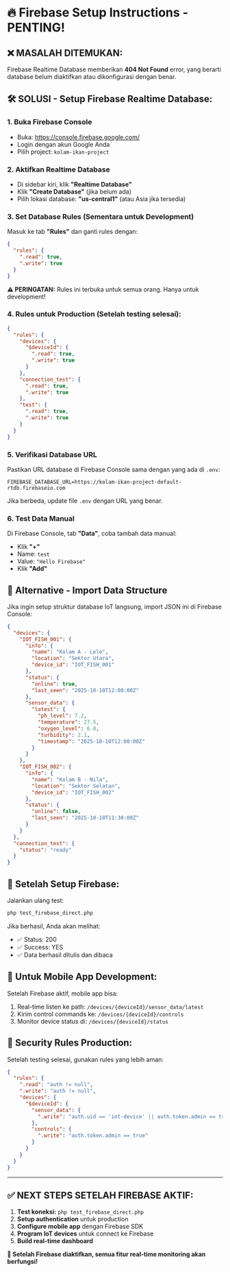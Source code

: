# 🔥 Firebase Setup Instructions - PENTING!

## ❌ **MASALAH DITEMUKAN:**
Firebase Realtime Database memberikan **404 Not Found** error, yang berarti database belum diaktifkan atau dikonfigurasi dengan benar.

## 🛠️ **SOLUSI - Setup Firebase Realtime Database:**

### 1. **Buka Firebase Console**
- Buka: https://console.firebase.google.com/
- Login dengan akun Google Anda
- Pilih project: `kolam-ikan-project`

### 2. **Aktifkan Realtime Database**
- Di sidebar kiri, klik **"Realtime Database"**
- Klik **"Create Database"** (jika belum ada)
- Pilih lokasi database: **"us-central1"** (atau Asia jika tersedia)

### 3. **Set Database Rules (Sementara untuk Development)**
Masuk ke tab **"Rules"** dan ganti rules dengan:

```json
{
  "rules": {
    ".read": true,
    ".write": true
  }
}
```

**⚠️ PERINGATAN:** Rules ini terbuka untuk semua orang. Hanya untuk development!

### 4. **Rules untuk Production (Setelah testing selesai):**
```json
{
  "rules": {
    "devices": {
      "$deviceId": {
        ".read": true,
        ".write": true
      }
    },
    "connection_test": {
      ".read": true,
      ".write": true
    },
    "test": {
      ".read": true,
      ".write": true
    }
  }
}
```

### 5. **Verifikasi Database URL**
Pastikan URL database di Firebase Console sama dengan yang ada di `.env`:
```
FIREBASE_DATABASE_URL=https://kolam-ikan-project-default-rtdb.firebaseio.com
```

Jika berbeda, update file `.env` dengan URL yang benar.

### 6. **Test Data Manual**
Di Firebase Console, tab **"Data"**, coba tambah data manual:
- Klik **"+"** 
- Name: `test`
- Value: `"Hello Firebase"`
- Klik **"Add"**

## 🔧 **Alternative - Import Data Structure**

Jika ingin setup struktur database IoT langsung, import JSON ini di Firebase Console:

```json
{
  "devices": {
    "IOT_FISH_001": {
      "info": {
        "name": "Kolam A - Lele",
        "location": "Sektor Utara",
        "device_id": "IOT_FISH_001"
      },
      "status": {
        "online": true,
        "last_seen": "2025-10-10T12:00:00Z"
      },
      "sensor_data": {
        "latest": {
          "ph_level": 7.2,
          "temperature": 27.5,
          "oxygen_level": 6.8,
          "turbidity": 2.1,
          "timestamp": "2025-10-10T12:00:00Z"
        }
      }
    },
    "IOT_FISH_002": {
      "info": {
        "name": "Kolam B - Nila",
        "location": "Sektor Selatan", 
        "device_id": "IOT_FISH_002"
      },
      "status": {
        "online": false,
        "last_seen": "2025-10-10T11:30:00Z"
      }
    }
  },
  "connection_test": {
    "status": "ready"
  }
}
```

## 🚀 **Setelah Setup Firebase:**

Jalankan ulang test:
```bash
php test_firebase_direct.php
```

Jika berhasil, Anda akan melihat:
- ✅ Status: 200
- ✅ Success: YES 
- ✅ Data berhasil ditulis dan dibaca

## 📱 **Untuk Mobile App Development:**

Setelah Firebase aktif, mobile app bisa:
1. Real-time listen ke path: `/devices/{deviceId}/sensor_data/latest`
2. Kirim control commands ke: `/devices/{deviceId}/controls`
3. Monitor device status di: `/devices/{deviceId}/status`

## 🔐 **Security Rules Production:**

Setelah testing selesai, gunakan rules yang lebih aman:

```json
{
  "rules": {
    ".read": "auth != null",
    ".write": "auth != null",
    "devices": {
      "$deviceId": {
        "sensor_data": {
          ".write": "auth.uid == 'iot-device' || auth.token.admin == true"
        },
        "controls": {
          ".write": "auth.token.admin == true"
        }
      }
    }
  }
}
```

---

## ✅ **NEXT STEPS SETELAH FIREBASE AKTIF:**

1. **Test koneksi:** `php test_firebase_direct.php`
2. **Setup authentication** untuk production
3. **Configure mobile app** dengan Firebase SDK
4. **Program IoT devices** untuk connect ke Firebase
5. **Build real-time dashboard**

**🎯 Setelah Firebase diaktifkan, semua fitur real-time monitoring akan berfungsi!**
